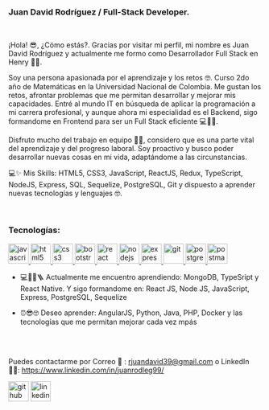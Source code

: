 <!---
Revisar luego luego el README
--->

### Juan David Rodríguez / Full-Stack Developer.

</br>

¡Hola! 😎, ¿Cómo estás?. Gracias por visitar mi perfil, mi nombre es Juan David Rodríguez y actualmente me formo como Desarrollador Full Stack en Henry 👨‍💻.

Soy una persona apasionada por el aprendizaje y los retos 🤓. Curso 2do año de Matemáticas en la Universidad Nacional de Colombia. Me gustan los retos, afrontar problemas que me permitan desarrollar y mejorar mis capacidades. Entré al mundo IT en búsqueda de aplicar la programación a mi carrera profesional, y aunque ahora mi especialidad es el Backend, sigo formandome en Frontend para ser un Full Stack eficiente 💻👨‍💻.

Disfruto mucho del trabajo en equipo 🤝🏽, considero que es una parte vital del aprendizaje y del progreso laboral. Soy proactivo y busco poder desarrollar nuevas cosas en mi vida, adaptándome a las circunstancias. 

💻✨ Mis Skills: HTML5, CSS3, JavaScript, ReactJS, Redux, TypeScript, NodeJS, Express, SQL, Sequelize, PostgreSQL, Git y dispuesto a aprender nuevas tecnologías y lenguajes 🤓.

</br>


<h3 align="left">Tecnologías:</h3>
<p align="left">  <a href="https://developer.mozilla.org/en-US/docs/Web/JavaScript" target="_blank"> <img src="https://upload.wikimedia.org/wikipedia/commons/thumb/9/99/Unofficial_JavaScript_logo_2.svg/1024px-Unofficial_JavaScript_logo_2.svg.png" alt="javascript" width="40" height="40"/> </a> 
<a href="https://www.w3.org/html/" target="_blank"> <img src="https://upload.wikimedia.org/wikipedia/commons/thumb/3/38/HTML5_Badge.svg/600px-HTML5_Badge.svg.png" alt="html5" width="40" height="40"/> </a>
<a href="https://www.w3schools.com/css/" target="_blank"> <img src="https://cdn4.iconfinder.com/data/icons/social-media-logos-6/512/121-css3-512.png" alt="css3" width="40" height="40"/> </a> 
<a href="https://getbootstrap.com" target="_blank"> <img src="https://upload.wikimedia.org/wikipedia/commons/thumb/b/b2/Bootstrap_logo.svg/1024px-Bootstrap_logo.svg.png" alt="bootstrap" width="40" height="40"/> </a> 
<a href="https://reactjs.org/" target="_blank"> <img src="https://seeklogo.com/images/R/react-logo-7B3CE81517-seeklogo.com.png" alt="react" width="40" height="40"/> </a> 
<a href="https://nodejs.org" target="_blank"> <img src="https://cdn.pixabay.com/photo/2015/04/23/17/41/node-js-736399_960_720.png" alt="nodejs" height="40"/> </a>
<a href="https://expressjs.com" target="_blank"> <img src="https://i.cloudup.com/zfY6lL7eFa-3000x3000.png" alt="express" height="40"/> </a> 
<a href="https://git-scm.com/" target="_blank"> <img src="https://www.vectorlogo.zone/logos/git-scm/git-scm-icon.svg" alt="git" width="40" height="40"/> </a> 
<a href="https://www.postgresql.org" target="_blank"> <img src="https://upload.wikimedia.org/wikipedia/commons/thumb/2/29/Postgresql_elephant.svg/1200px-Postgresql_elephant.svg.png" alt="postgresql" width="40" height="40"/> </a> 
<a href="https://postman.com" target="_blank"> <img src="https://www.vectorlogo.zone/logos/getpostman/getpostman-icon.svg" alt="postman" width="40" height="40"/> </a> 

- 💻👨‍💻🪜 Actualmente me encuentro aprendiendo: MongoDB, TypeSript y React Native. Y sigo formandome en:  React JS, Node JS, JavaScript, Express, PostgreSQL, Sequelize
- ⏰😎🤓 Deseo aprender: AngularJS, Python, Java, PHP, Docker y las tecnologías que me permitan mejorar cada vez mpás
  
  </br>
  </br>
  
Puedes contactarme por Correo 📨 : rjuandavid39@gmail.com o  LinkedIn 🤳🏽: https://www.linkedin.com/in/juanrodleg99/
</br>

  [<img src='https://cdn.jsdelivr.net/npm/simple-icons@3.0.1/icons/github.svg' alt='github' height='40'>](https://github.com/PndxDLOL)  [<img src='https://cdn.jsdelivr.net/npm/simple-icons@3.0.1/icons/linkedin.svg' alt='linkedin' height='40'>](https://www.linkedin.com/in/juanrodleg99/)
  
